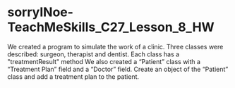 # sorryINoe-TeachMeSkills_C27_Lesson_8_HW

We created a program to simulate the work of a clinic.
Three classes were described: surgeon, therapist and dentist.
Each class has a "treatmentResult" method
We also created a “Patient” class with a “Treatment Plan” field and a “Doctor” field.
Create an object of the “Patient” class and add a treatment plan to the patient.
